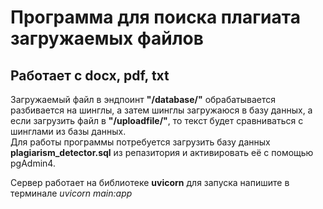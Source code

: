 # Программа для поиска плагиата загружаемых файлов
## Работает с docx, pdf, txt
Загружаемый файл в эндпоинт **"/database/"** обрабатывается разбивается на шинглы, а затем шинглы загружаюся в базу данных, а если загрузить файл в **"/uploadfile/"**, то текст будет сравниваться с шинглами из базы данных.  
Для работы программы потребуется загрузить базу данных **plagiarism_detector.sql** из репазитория и активировать её с помощью pgAdmin4.  

Сервер работает на библиотеке **uvicorn** для запуска напишите в терминале *uvicorn main:app*
